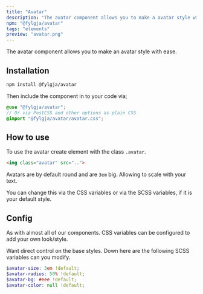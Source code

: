 ```yaml
---
title: "Avatar"
description: "The avatar component allows you to make a avatar style with ease."
npm: "@fylgja/avatar"
tags: "elements"
preview: "avatar.png"
---
```


The avatar component allows you to make an avatar style with ease.

## Installation

```bash
npm install @fylgja/avatar
```

Then include the component in to your code via;

```scss
@use "@fylgja/avatar";
// Or via PostCSS and other options as plain CSS
@import "@fylgja/avatar/avatar.css";
```

## How to use

To use the avatar create element with the class `.avatar`.

```html
<img class="avatar" src="..">
```

Avatars are by default round and are `3em` big.
Allowing to scale with your text.

You can change this via the CSS variables or via the SCSS variables,
if it is your default style.

## Config

As with almost all of our components.
CSS variables can be configured to add your own look/style.

Want direct control on the base styles.
Down here are the following SCSS variables can you modify.

```scss
$avatar-size: 3em !default;
$avatar-radius: 50% !default;
$avatar-bg: #eee !default;
$avatar-color: null !default;
```
